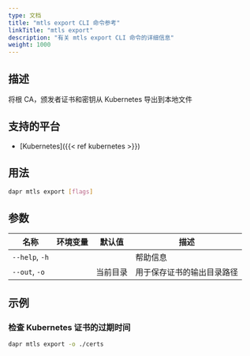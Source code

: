 ```yaml
---
type: 文档
title: "mtls export CLI 命令参考"
linkTitle: "mtls export"
description: "有关 mtls export CLI 命令的详细信息"
weight: 1000
---
```


## 描述

将根 CA，颁发者证书和密钥从 Kubernetes 导出到本地文件

## 支持的平台

- [Kubernetes]({{< ref kubernetes >}})

## 用法
```bash
dapr mtls export [flags]
```

## 参数

| 名称             | 环境变量 | 默认值  | 描述            |
| -------------- | ---- | ---- | ------------- |
| `--help`, `-h` |      |      | 帮助信息          |
| `--out`, `-o`  |      | 当前目录 | 用于保存证书的输出目录路径 |

## 示例

### 检查 Kubernetes 证书的过期时间
```bash 
dapr mtls export -o ./certs
```
